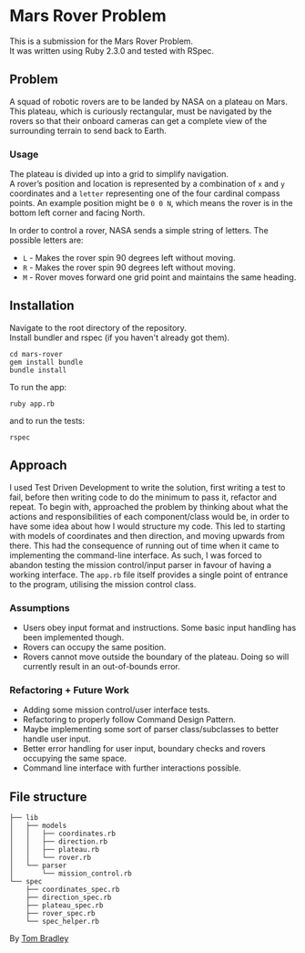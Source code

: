# Mars Rover Problem

This is a submission for the Mars Rover Problem.  
It was written using Ruby 2.3.0 and tested with RSpec.

## Problem

A squad of robotic rovers are to be landed by NASA on a plateau on Mars. This plateau, which is curiously rectangular, must be navigated by the rovers so that their on­board cameras can get a complete view of the surrounding terrain to send back to Earth.  

### Usage

The plateau is divided up into a grid to simplify navigation.  
A rover’s position and location is represented by a combination of `x` and `y` co­ordinates and a `letter` representing one of the four cardinal compass points. An example position might be `0 0 N`, which means the rover is in the bottom left corner and facing North.  

In order to control a rover, NASA sends a simple string of letters. The possible letters are:  
* `L` - Makes the rover spin 90 degrees left without moving.  
* `R` - Makes the rover spin 90 degrees left without moving.  
* `M` - Rover moves forward one grid point and maintains the same heading.  

## Installation

Navigate to the root directory of the repository.  
Install bundler and rspec (if you haven't already got them).
```
cd mars-rover
gem install bundle
bundle install
```

To run the app:
```
ruby app.rb
```

and to run the tests:
```
rspec
```

## Approach

I used Test Driven Development to write the solution, first writing a test to fail, before then writing code to do the minimum to pass it, refactor and repeat. To begin with, approached the problem by thinking about what the actions and responsibilities of each component/class would be, in order to have some idea about how I would structure my code. This led to starting with models of coordinates and then direction, and moving upwards from there. This had the consequence of running out of time when it came to implementing the command-line interface. As such, I was forced to abandon testing the mission control/input parser in favour of having a working interface. The `app.rb` file itself provides a single point of entrance to the program, utilising the mission control class.

### Assumptions

* Users obey input format and instructions. Some basic input handling has been implemented though.
* Rovers can occupy the same position.
* Rovers cannot move outside the boundary of the plateau. Doing so will currently result in an out-of-bounds error.

### Refactoring + Future Work

* Adding some mission control/user interface tests.  
* Refactoring to properly follow Command Design Pattern.
* Maybe implementing some sort of parser class/subclasses to better handle user input.
* Better error handling for user input, boundary checks and rovers occupying the same space.  
* Command line interface with further interactions possible.  

## File structure
```
├── lib
│   ├── models
│   │   ├── coordinates.rb
│   │   ├── direction.rb
│   │   ├── plateau.rb
│   │   └── rover.rb
│   └── parser
│       └── mission_control.rb
└── spec
    ├── coordinates_spec.rb
    ├── direction_spec.rb
    ├── plateau_spec.rb
    ├── rover_spec.rb
    └── spec_helper.rb
```


By [Tom Bradley](https://github.com/trbradley/)
